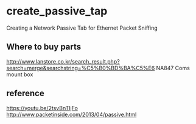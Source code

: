 create_passive_tap
==================
Creating a Network Passive Tab for Ethernet Packet Sniffing

Where to buy parts
------------------
http://www.lanstore.co.kr/search_result.php?search=merge&searchstring=%C5%B0%BD%BA%C5%E6
NA847
Coms mount box

reference
---------
https://youtu.be/2tsvBnTIjFo
http://www.packetinside.com/2013/04/passive.html
